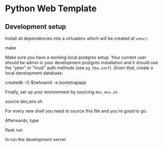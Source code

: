 # Python Web Template

## Development setup

Install all dependencies into a virtualenv which will be created at `venv/`:

  make

Make sure you have a working local postgres setup. Your current user should be
admin in your development postgres installation and it should use the "peer" or
"trust" auth methods (see `pg_hba.conf`). Given that, create a local
development database:

  createdb -O $(whoami) -e bootstrapapp

Finally, set up your environment by sourcing `dev_env.sh`.

  source dev_env.sh

For every new shell you need to source this file and you're good to go.

Afterwards, type

  flask run

to run the development server.
